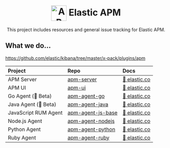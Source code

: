 <h1 align='center'><img src='https://s3.brnbw.com/icon-apm-bb-hVa5dfgvZw.svg' alt='APM' width='48' valign='middle' /> Elastic APM</h1>

<p align='center'>This project includes resources and general issue tracking for Elastic APM.</p>

## What we do…
https://github.com/elastic/kibana/tree/master/x-pack/plugins/apm

| Project              | Repo                  | Docs                                    |
| :-                   | :-                    | :-                                      |
| APM Server           | [apm-server][]        | [📘 elastic.co][apm-server-docs]        |
| APM UI               | [apm-ui][]            | [📘 elastic.co][apm-ui-docs]            |
| Go Agent (🚧 Beta)   | [apm-agent-go][]      | [📘 elastic.co][apm-agent-go-docs]      |
| Java Agent (🚧 Beta) | [apm-agent-java][]    | [📘 elastic.co][apm-agent-java-docs]    |
| JavaScript RUM Agent | [apm-agent-js-base][] | [📘 elastic.co][apm-agent-js-base-docs] |
| Node.js Agent        | [apm-agent-nodejs][]  | [📘 elastic.co][apm-agent-nodejs-docs]  |
| Python Agent         | [apm-agent-python][]  | [📘 elastic.co][apm-agent-python-docs]  |
| Ruby Agent           | [apm-agent-ruby][]    | [📘 elastic.co][apm-agent-ruby-docs]    |


[apm-server]: https://github.com/elastic/apm-server
[apm-ui]: https://github.com/elastic/kibana/tree/master/x-pack/plugins/apm
[apm-ui-docs]: https://www.elastic.co/guide/en/kibana/current/xpack-apm.html
[apm-server-docs]: https://www.elastic.co/guide/en/apm/server/current/index.html
[apm-agent-go-docs]: https://www.elastic.co/guide/en/apm/agent/go/current/index.html
[apm-agent-go]: https://github.com/elastic/apm-agent-go
[apm-agent-java-docs]: https://www.elastic.co/guide/en/apm/agent/java/current/index.html
[apm-agent-java]: https://github.com/elastic/apm-agent-java
[apm-agent-js-base-docs]: https://www.elastic.co/guide/en/apm/agent/js-base/current/index.html
[apm-agent-js-base]: https://github.com/elastic/apm-agent-js-base
[apm-agent-nodejs-docs]: https://www.elastic.co/guide/en/apm/agent/nodejs/current/index.html
[apm-agent-nodejs]: https://github.com/elastic/apm-agent-nodejs
[apm-agent-python-docs]: https://www.elastic.co/guide/en/apm/agent/python/current/index.html
[apm-agent-python]: https://github.com/elastic/apm-agent-python
[apm-agent-ruby-docs]: https://www.elastic.co/guide/en/apm/agent/ruby/current/index.html
[apm-agent-ruby]: https://github.com/elastic/apm-agent-ruby
